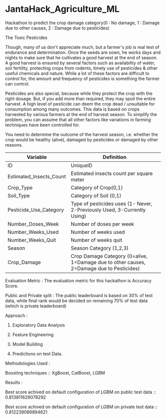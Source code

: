 # JantaHack_Agriculture_ML
Hackathon to predict the crop damage category(0 : No damage, 1 : Damage due to other causes, 2 : Damage due to pesticides) 

The Toxic Pesticides

Though, many of us don't appreciate much, but a farmer's job is real test of endurance and determination. Once the seeds are sown, he works days and nights to make sure that he cultivates a good harvest at the end of season. A good harvest is ensured by several factors such as availability of water, soil fertility, protecting crops from rodents, timely use of pesticides & other useful chemicals and nature. While a lot of these factors are difficult to control for, the amount and frequency of pesticides is something the farmer can control.

Pesticides are also special, because while they protect the crop with the right dosage. But, if you add more than required, they may spoil the entire harvest. A high level of pesticide can deem the crop dead / unsuitable for consumption among many outcomes. This data is based on crops harvested by various farmers at the end of harvest season. To simplify the problem, you can assume that all other factors like variations in farming techniques have been controlled for.

You need to determine the outcome of the harvest season, i.e. whether the crop would be healthy (alive), damaged by pesticides or damaged by other reasons.


| Variable | Definition |
| -------- | ---------- |
| ID | UniqueID |
| Estimated_Insects_Count | Estimated insects count per square meter |
| Crop_Type | Category of Crop(0,1) |
| Soil_Type | Category of Soil (0,1) |
| Pesticide_Use_Category | Type of pesticides uses (1- Never, 2-Previously Used, 3-Currently Using) |
| Number_Doses_Week | Number of doses per week |
| Number_Weeks_Used | Number of weeks used |
| Number_Weeks_Quit	| Number of weeks quit |
| Season | Season Category (1,2,3) |
| Crop_Damage	| Crop Damage Category (0=alive, 1=Damage due to other causes, 2=Damage due to Pesticides) |

Evaluation Metric : The evaluation metric for this hackathon is Accuracy Score.

Public and Private split : The public leaderboard is based on 30% of test data, while final rank would be decided on remaining 70% of test data (which is private leaderboard)

Approach :

1. Exploratory Data Analysis

2. Feature Engineering

3. Model Building

4. Predictions on test Data.

Methodologies Used :

Boosting techniques :: XgBoost, CatBoost, LGBM

Results :

Best score achived on default configuration of LGBM on public test data :: 0.813811629078292

Best score achived on default configuration of LGBM on private test data :: 0.812239086894621

